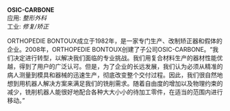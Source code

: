 **OSIC-CARBONE**
<br />应用: *整形外科*
<br />工业: *修复/矫正*

 ORTHOPEDIE BONTOUX成立于1982年，是一家专门生产、改制矫正器和假体的企业。2008年，ORTHOPEDIE BONTOUX创建了子公司OSIC-CARBONE。“我们决定进行转型，以解决我们面临的专业挑战。我们用复合材料生产的器材性能优越，得到了用户的广泛认可。但是，为了企业的长远发展，我们认为必须从精准的病人测量到模具和器械的迅速生产，彻底改变整个交付过程。因此，我们很自然地想到用机器人解决方案来满足我们的铣削需求。随着自由度的增加以及物理约束的减少，铣削机器人能很好地配合各种大大小小的待加工零件，在适当的范围内进行移动。”